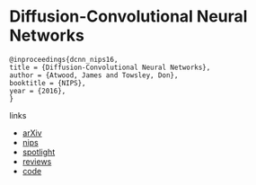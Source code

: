 #  Diffusion-Convolutional Neural Networks

```
@inproceedings{dcnn_nips16,
title = {Diffusion-Convolutional Neural Networks},
author = {Atwood, James and Towsley, Don},
booktitle = {NIPS},
year = {2016},
}
```

links
- [arXiv](https://arxiv.org/abs/1511.02136)
- [nips](https://papers.nips.cc/paper/6212-diffusion-convolutional-neural-networks)
- [spotlight](https://www.youtube.com/watch?v=5eTJ6yxtU5s)
- [reviews](https://media.nips.cc/nipsbooks/nipspapers/paper_files/nips29/reviews/1073.html)
- [code](https://github.com/jcatw/dcnn)
